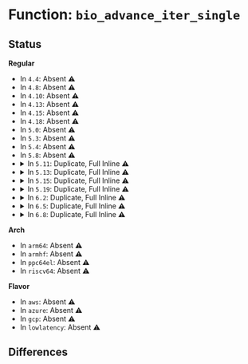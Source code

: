 # Function: <code>bio_advance_iter_single</code>

## Status
<b>Regular</b>
<ul>
<li>
In <code>4.4</code>: Absent ⚠️
</li>
<li>
In <code>4.8</code>: Absent ⚠️
</li>
<li>
In <code>4.10</code>: Absent ⚠️
</li>
<li>
In <code>4.13</code>: Absent ⚠️
</li>
<li>
In <code>4.15</code>: Absent ⚠️
</li>
<li>
In <code>4.18</code>: Absent ⚠️
</li>
<li>
In <code>5.0</code>: Absent ⚠️
</li>
<li>
In <code>5.3</code>: Absent ⚠️
</li>
<li>
In <code>5.4</code>: Absent ⚠️
</li>
<li>
In <code>5.8</code>: Absent ⚠️
</li>
<li>
<details>
<summary>In <code>5.11</code>: Duplicate, Full Inline ⚠️</summary>

**Collision:** Static Duplication

**Inline:** Full

**Transformation:** False

**Instances:**

```
In block/bio.c (ffffffff8155ae76)
Location: include/linux/bio.h:152
Inline: True
Inline callers:
  - block/bio.c:bio_copy_data_iter
  - block/bio.c:bio_copy_data_iter
  - block/bio.c:zero_fill_bio_iter
```
```
In block/blk-map.c (ffffffff815657df)
Location: include/linux/bio.h:152
Inline: True
Inline callers:
  - block/blk-map.c:blk_rq_append_bio
```
```
In block/blk-merge.c (ffffffff81567336)
Location: include/linux/bio.h:152
Inline: True
Inline callers:
  - block/blk-merge.c:__blk_bios_map_sg
  - block/blk-merge.c:blk_recalc_rq_segments
  - block/blk-merge.c:blk_bio_segment_split
```
```
In block/bounce.c (ffffffff815819aa)
Location: include/linux/bio.h:152
Inline: True
Inline callers:
  - block/bounce.c:__blk_queue_bounce
  - block/bounce.c:copy_to_high_bio_irq
```
```
In block/bio-integrity.c (ffffffff81593335)
Location: include/linux/bio.h:152
Inline: True
Inline callers:
  - block/bio-integrity.c:bio_integrity_process
```
```
In block/blk-crypto.c (ffffffff8159e822)
Location: include/linux/bio.h:152
Inline: True
Inline callers:
  - block/blk-crypto.c:bio_crypt_check_alignment
```
```
In block/blk-crypto-fallback.c (ffffffff8159f59d)
Location: include/linux/bio.h:152
Inline: True
Inline callers:
  - block/blk-crypto-fallback.c:blk_crypto_fallback_decrypt_bio
  - block/blk-crypto-fallback.c:blk_crypto_split_bio_if_needed
  - block/blk-crypto-fallback.c:blk_crypto_clone_bio
  - block/blk-crypto-fallback.c:blk_crypto_clone_bio
```
```
In drivers/block/loop.c (ffffffff817fc636)
Location: include/linux/bio.h:152
Inline: True
Inline callers:
  - drivers/block/loop.c:lo_read_transfer
  - drivers/block/loop.c:lo_read_simple
  - drivers/block/loop.c:lo_write_transfer
```
</details>
</li>
<li>
<details>
<summary>In <code>5.13</code>: Duplicate, Full Inline ⚠️</summary>

**Collision:** Static Duplication

**Inline:** Full

**Transformation:** False

**Instances:**

```
In block/bio.c (ffffffff815636a6)
Location: include/linux/bio.h:155
Inline: True
Inline callers:
  - block/bio.c:bio_copy_data_iter
  - block/bio.c:bio_copy_data_iter
  - block/bio.c:zero_fill_bio
```
```
In block/blk-map.c (ffffffff8156de29)
Location: include/linux/bio.h:155
Inline: True
Inline callers:
  - block/blk-map.c:blk_rq_append_bio
```
```
In block/blk-merge.c (ffffffff8156f69e)
Location: include/linux/bio.h:155
Inline: True
Inline callers:
  - block/blk-merge.c:__blk_bios_map_sg
  - block/blk-merge.c:blk_recalc_rq_segments
  - block/blk-merge.c:blk_bio_segment_split
```
```
In block/bio-integrity.c (ffffffff8159a137)
Location: include/linux/bio.h:155
Inline: True
Inline callers:
  - block/bio-integrity.c:bio_integrity_process
```
```
In block/blk-crypto.c (ffffffff815a59f9)
Location: include/linux/bio.h:155
Inline: True
Inline callers:
  - block/blk-crypto.c:__blk_crypto_bio_prep
```
```
In block/blk-crypto-fallback.c (ffffffff815a62a0)
Location: include/linux/bio.h:155
Inline: True
Inline callers:
  - block/blk-crypto-fallback.c:blk_crypto_fallback_decrypt_bio
  - block/blk-crypto-fallback.c:blk_crypto_fallback_encrypt_bio
  - block/blk-crypto-fallback.c:blk_crypto_clone_bio
  - block/blk-crypto-fallback.c:blk_crypto_clone_bio
```
```
In drivers/block/loop.c (ffffffff817e29d0)
Location: include/linux/bio.h:155
Inline: True
Inline callers:
  - drivers/block/loop.c:do_req_filebacked
  - drivers/block/loop.c:lo_read_transfer
  - drivers/block/loop.c:lo_write_transfer
```
</details>
</li>
<li>
<details>
<summary>In <code>5.15</code>: Duplicate, Full Inline ⚠️</summary>

**Collision:** Static Duplication

**Inline:** Full

**Transformation:** False

**Instances:**

```
In block/bio.c (ffffffff815c6fef)
Location: include/linux/bio.h:154
Inline: True
Inline callers:
  - block/bio.c:bio_copy_data_iter
  - block/bio.c:bio_copy_data_iter
  - block/bio.c:zero_fill_bio
```
```
In block/blk-map.c (ffffffff815d2419)
Location: include/linux/bio.h:154
Inline: True
Inline callers:
  - block/blk-map.c:blk_rq_append_bio
```
```
In block/blk-merge.c (ffffffff815d3d47)
Location: include/linux/bio.h:154
Inline: True
Inline callers:
  - block/blk-merge.c:__blk_bios_map_sg
  - block/blk-merge.c:blk_recalc_rq_segments
  - block/blk-merge.c:blk_bio_segment_split
```
```
In block/bio-integrity.c (ffffffff81602397)
Location: include/linux/bio.h:154
Inline: True
Inline callers:
  - block/bio-integrity.c:bio_integrity_process
```
```
In block/blk-crypto.c (ffffffff8160e4c9)
Location: include/linux/bio.h:154
Inline: True
Inline callers:
  - block/blk-crypto.c:__blk_crypto_bio_prep
```
```
In block/blk-crypto-fallback.c (ffffffff8160edc0)
Location: include/linux/bio.h:154
Inline: True
Inline callers:
  - block/blk-crypto-fallback.c:blk_crypto_fallback_decrypt_bio
  - block/blk-crypto-fallback.c:blk_crypto_fallback_encrypt_bio
  - block/blk-crypto-fallback.c:blk_crypto_clone_bio
  - block/blk-crypto-fallback.c:blk_crypto_clone_bio
```
```
In drivers/block/loop.c (ffffffff8186edce)
Location: include/linux/bio.h:154
Inline: True
Inline callers:
  - drivers/block/loop.c:do_req_filebacked
  - drivers/block/loop.c:lo_read_transfer
  - drivers/block/loop.c:lo_write_transfer
```
</details>
</li>
<li>
<details>
<summary>In <code>5.19</code>: Duplicate, Full Inline ⚠️</summary>

**Collision:** Static Duplication

**Inline:** Full

**Transformation:** False

**Instances:**

```
In block/bio.c (ffffffff81671efd)
Location: include/linux/bio.h:109
Inline: True
Inline callers:
  - block/bio.c:bio_copy_data_iter
  - block/bio.c:bio_copy_data_iter
  - block/bio.c:bio_copy_data_iter
  - block/bio.c:bio_copy_data_iter
  - block/bio.c:guard_bio_eod
  - block/bio.c:guard_bio_eod
  - block/bio.c:zero_fill_bio
  - block/bio.c:zero_fill_bio
```
```
In block/blk-map.c (ffffffff8167e11f)
Location: include/linux/bio.h:109
Inline: True
Inline callers:
  - block/blk-map.c:blk_rq_append_bio
```
```
In block/blk-merge.c (ffffffff8167fb72)
Location: include/linux/bio.h:109
Inline: True
Inline callers:
  - block/blk-merge.c:__blk_bios_map_sg
  - block/blk-merge.c:__blk_bios_map_sg
  - block/blk-merge.c:blk_recalc_rq_segments
  - block/blk-merge.c:blk_recalc_rq_segments
  - block/blk-merge.c:blk_bio_segment_split
  - block/blk-merge.c:blk_bio_segment_split
```
```
In block/bio-integrity.c (ffffffff816b4ee9)
Location: include/linux/bio.h:109
Inline: True
Inline callers:
  - block/bio-integrity.c:bio_integrity_process
```
```
In block/blk-crypto.c (ffffffff816c1b73)
Location: include/linux/bio.h:109
Inline: True
Inline callers:
  - block/blk-crypto.c:__blk_crypto_bio_prep
```
```
In block/blk-crypto-fallback.c (ffffffff816c365e)
Location: include/linux/bio.h:109
Inline: True
Inline callers:
  - block/blk-crypto-fallback.c:blk_crypto_fallback_decrypt_bio
  - block/blk-crypto-fallback.c:blk_crypto_fallback_decrypt_bio
  - block/blk-crypto-fallback.c:blk_crypto_fallback_encrypt_bio
  - block/blk-crypto-fallback.c:blk_crypto_fallback_encrypt_bio
  - block/blk-crypto-fallback.c:blk_crypto_fallback_clone_bio
  - block/blk-crypto-fallback.c:blk_crypto_fallback_clone_bio
  - block/blk-crypto-fallback.c:blk_crypto_fallback_clone_bio
  - block/blk-crypto-fallback.c:blk_crypto_fallback_clone_bio
```
```
In drivers/block/loop.c (ffffffff819b7283)
Location: include/linux/bio.h:109
Inline: True
Inline callers:
  - drivers/block/loop.c:lo_read_simple
  - drivers/block/loop.c:lo_read_simple
```
</details>
</li>
<li>
<details>
<summary>In <code>6.2</code>: Duplicate, Full Inline ⚠️</summary>

**Collision:** Static Duplication

**Inline:** Full

**Transformation:** False

**Instances:**

```
In block/bio.c (ffffffff8172d67c)
Location: include/linux/bio.h:109
Inline: True
Inline callers:
  - block/bio.c:bio_copy_data_iter
  - block/bio.c:bio_copy_data_iter
  - block/bio.c:bio_copy_data_iter
  - block/bio.c:bio_copy_data_iter
  - block/bio.c:guard_bio_eod
  - block/bio.c:guard_bio_eod
  - block/bio.c:zero_fill_bio
  - block/bio.c:zero_fill_bio
```
```
In block/blk-map.c (ffffffff8173adaf)
Location: include/linux/bio.h:109
Inline: True
Inline callers:
  - block/blk-map.c:blk_rq_append_bio
```
```
In block/blk-merge.c (ffffffff8173cf11)
Location: include/linux/bio.h:109
Inline: True
Inline callers:
  - block/blk-merge.c:__blk_bios_map_sg
  - block/blk-merge.c:__blk_bios_map_sg
  - block/blk-merge.c:blk_recalc_rq_segments
  - block/blk-merge.c:blk_recalc_rq_segments
  - block/blk-merge.c:bio_split_rw
  - block/blk-merge.c:bio_split_rw
```
```
In block/bio-integrity.c (ffffffff81774a73)
Location: include/linux/bio.h:109
Inline: True
Inline callers:
  - block/bio-integrity.c:bio_integrity_process
```
```
In block/blk-crypto.c (ffffffff81782d63)
Location: include/linux/bio.h:109
Inline: True
Inline callers:
  - block/blk-crypto.c:__blk_crypto_bio_prep
```
```
In block/blk-crypto-fallback.c (ffffffff81784af2)
Location: include/linux/bio.h:109
Inline: True
Inline callers:
  - block/blk-crypto-fallback.c:blk_crypto_fallback_decrypt_bio
  - block/blk-crypto-fallback.c:blk_crypto_fallback_decrypt_bio
  - block/blk-crypto-fallback.c:blk_crypto_fallback_encrypt_bio
  - block/blk-crypto-fallback.c:blk_crypto_fallback_encrypt_bio
  - block/blk-crypto-fallback.c:blk_crypto_fallback_clone_bio
  - block/blk-crypto-fallback.c:blk_crypto_fallback_clone_bio
  - block/blk-crypto-fallback.c:blk_crypto_fallback_clone_bio
  - block/blk-crypto-fallback.c:blk_crypto_fallback_clone_bio
```
```
In drivers/block/loop.c (ffffffff81b2c5e4)
Location: include/linux/bio.h:109
Inline: True
Inline callers:
  - drivers/block/loop.c:lo_read_simple
  - drivers/block/loop.c:lo_read_simple
```
</details>
</li>
<li>
<details>
<summary>In <code>6.5</code>: Duplicate, Full Inline ⚠️</summary>

**Collision:** Static Duplication

**Inline:** Full

**Transformation:** False

**Instances:**

```
In block/bio.c (ffffffff81769a2f)
Location: include/linux/bio.h:111
Inline: True
Inline callers:
  - block/bio.c:bio_copy_data_iter
  - block/bio.c:bio_copy_data_iter
  - block/bio.c:bio_copy_data_iter
  - block/bio.c:bio_copy_data_iter
  - block/bio.c:guard_bio_eod
  - block/bio.c:guard_bio_eod
  - block/bio.c:zero_fill_bio
  - block/bio.c:zero_fill_bio
```
```
In block/blk-map.c (ffffffff81777450)
Location: include/linux/bio.h:111
Inline: True
Inline callers:
  - block/blk-map.c:blk_rq_append_bio
```
```
In block/blk-merge.c (ffffffff8177949a)
Location: include/linux/bio.h:111
Inline: True
Inline callers:
  - block/blk-merge.c:__blk_bios_map_sg
  - block/blk-merge.c:__blk_bios_map_sg
  - block/blk-merge.c:blk_recalc_rq_segments
  - block/blk-merge.c:blk_recalc_rq_segments
  - block/blk-merge.c:bio_split_rw
  - block/blk-merge.c:bio_split_rw
```
```
In block/bio-integrity.c (ffffffff817b4799)
Location: include/linux/bio.h:111
Inline: True
Inline callers:
  - block/bio-integrity.c:bio_integrity_process
```
```
In block/blk-crypto.c (ffffffff817c2faa)
Location: include/linux/bio.h:111
Inline: True
Inline callers:
  - block/blk-crypto.c:__blk_crypto_bio_prep
```
```
In block/blk-crypto-fallback.c (ffffffff817c4e52)
Location: include/linux/bio.h:111
Inline: True
Inline callers:
  - block/blk-crypto-fallback.c:blk_crypto_fallback_decrypt_bio
  - block/blk-crypto-fallback.c:blk_crypto_fallback_decrypt_bio
  - block/blk-crypto-fallback.c:blk_crypto_fallback_encrypt_bio
  - block/blk-crypto-fallback.c:blk_crypto_fallback_encrypt_bio
  - block/blk-crypto-fallback.c:blk_crypto_fallback_clone_bio
  - block/blk-crypto-fallback.c:blk_crypto_fallback_clone_bio
  - block/blk-crypto-fallback.c:blk_crypto_fallback_clone_bio
  - block/blk-crypto-fallback.c:blk_crypto_fallback_clone_bio
```
```
In drivers/block/loop.c (ffffffff81b7c847)
Location: include/linux/bio.h:111
Inline: True
Inline callers:
  - drivers/block/loop.c:lo_read_simple
  - drivers/block/loop.c:lo_read_simple
```
</details>
</li>
<li>
<details>
<summary>In <code>6.8</code>: Duplicate, Full Inline ⚠️</summary>

**Collision:** Static Duplication

**Inline:** Full

**Transformation:** False

**Instances:**

```
In block/bio.c (ffffffff817abbdf)
Location: include/linux/bio.h:111
Inline: True
Inline callers:
  - block/bio.c:bio_copy_data_iter
  - block/bio.c:bio_copy_data_iter
  - block/bio.c:bio_copy_data_iter
  - block/bio.c:bio_copy_data_iter
  - block/bio.c:guard_bio_eod
  - block/bio.c:guard_bio_eod
  - block/bio.c:zero_fill_bio_iter
  - block/bio.c:zero_fill_bio_iter
```
```
In block/blk-map.c (ffffffff817b9670)
Location: include/linux/bio.h:111
Inline: True
Inline callers:
  - block/blk-map.c:blk_rq_append_bio
```
```
In block/blk-merge.c (ffffffff817bb86a)
Location: include/linux/bio.h:111
Inline: True
Inline callers:
  - block/blk-merge.c:__blk_bios_map_sg
  - block/blk-merge.c:__blk_bios_map_sg
  - block/blk-merge.c:blk_recalc_rq_segments
  - block/blk-merge.c:blk_recalc_rq_segments
  - block/blk-merge.c:bio_split_rw
  - block/blk-merge.c:bio_split_rw
```
```
In block/bio-integrity.c (ffffffff817f85d9)
Location: include/linux/bio.h:111
Inline: True
Inline callers:
  - block/bio-integrity.c:bio_integrity_process
```
```
In block/blk-crypto.c (ffffffff81807c3a)
Location: include/linux/bio.h:111
Inline: True
Inline callers:
  - block/blk-crypto.c:__blk_crypto_bio_prep
```
```
In block/blk-crypto-fallback.c (ffffffff81809b42)
Location: include/linux/bio.h:111
Inline: True
Inline callers:
  - block/blk-crypto-fallback.c:blk_crypto_fallback_decrypt_bio
  - block/blk-crypto-fallback.c:blk_crypto_fallback_decrypt_bio
  - block/blk-crypto-fallback.c:blk_crypto_fallback_encrypt_bio
  - block/blk-crypto-fallback.c:blk_crypto_fallback_encrypt_bio
  - block/blk-crypto-fallback.c:blk_crypto_fallback_clone_bio
  - block/blk-crypto-fallback.c:blk_crypto_fallback_clone_bio
  - block/blk-crypto-fallback.c:blk_crypto_fallback_clone_bio
  - block/blk-crypto-fallback.c:blk_crypto_fallback_clone_bio
```
```
In drivers/block/loop.c (ffffffff81bd0777)
Location: include/linux/bio.h:111
Inline: True
Inline callers:
  - drivers/block/loop.c:lo_read_simple
  - drivers/block/loop.c:lo_read_simple
```
</details>
</li>
</ul>
<b>Arch</b>
<ul>
<li>
In <code>arm64</code>: Absent ⚠️
</li>
<li>
In <code>armhf</code>: Absent ⚠️
</li>
<li>
In <code>ppc64el</code>: Absent ⚠️
</li>
<li>
In <code>riscv64</code>: Absent ⚠️
</li>
</ul>
<b>Flavor</b>
<ul>
<li>
In <code>aws</code>: Absent ⚠️
</li>
<li>
In <code>azure</code>: Absent ⚠️
</li>
<li>
In <code>gcp</code>: Absent ⚠️
</li>
<li>
In <code>lowlatency</code>: Absent ⚠️
</li>
</ul>

## Differences
